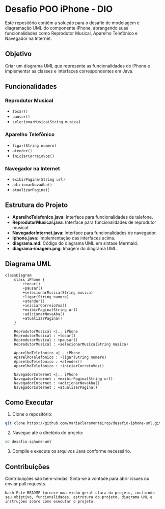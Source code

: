 # Desafio POO iPhone - DIO

Este repositório contém a solução para o desafio de modelagem e diagramação UML do componente iPhone, abrangendo suas funcionalidades como Reprodutor Musical, Aparelho Telefônico e Navegador na Internet.

## Objetivo

Criar um diagrama UML que represente as funcionalidades do iPhone e implementar as classes e interfaces correspondentes em Java.

## Funcionalidades

### Reprodutor Musical
- `tocar()`
- `pausar()`
- `selecionarMusica(String musica)`

### Aparelho Telefônico
- `ligar(String numero)`
- `atender()`
- `iniciarCorreioVoz()`

### Navegador na Internet
- `exibirPagina(String url)`
- `adicionarNovaAba()`
- `atualizarPagina()`

## Estrutura do Projeto

- **AparelhoTelefonico.java**: Interface para funcionalidades de telefone.
- **ReprodutorMusical.java**: Interface para funcionalidades de reprodutor musical.
- **NavegadorInternet.java**: Interface para funcionalidades de navegador.
- **Iphone.java**: Implementação das interfaces acima.
- **diagrama.md**: Código do diagrama UML em sintaxe Mermaid.
- **diagrama-imagem.png**: Imagem do diagrama UML.

## Diagrama UML

```mermaid
classDiagram
    class iPhone {
        +tocar()
        +pausar()
        +selecionarMusica(String musica)
        +ligar(String numero)
        +atender()
        +iniciarCorreioVoz()
        +exibirPagina(String url)
        +adicionarNovaAba()
        +atualizarPagina()
    }

    ReprodutorMusical <|.. iPhone
    ReprodutorMusical : +tocar()
    ReprodutorMusical : +pausar()
    ReprodutorMusical : +selecionarMusica(String musica)

    AparelhoTelefonico <|.. iPhone
    AparelhoTelefonico : +ligar(String numero)
    AparelhoTelefonico : +atender()
    AparelhoTelefonico : +iniciarCorreioVoz()

    NavegadorInternet <|.. iPhone
    NavegadorInternet : +exibirPagina(String url)
    NavegadorInternet : +adicionarNovaAba()
    NavegadorInternet : +atualizarPagina()
```

## Como Executar
1. Clone o repositório:
```bash
git clone https://github.com/mariaclaramonteirop/desafio-iphone-uml.git
```
2. Navegue até o diretório do projeto:
```bash
cd desafio-iphone-uml
```
3. Compile e execute os arquivos Java conforme necessário.

## Contribuições
Contribuições são bem-vindas! Sinta-se à vontade para abrir issues ou enviar pull requests.

```bash Este README fornece uma visão geral clara do projeto, incluindo seu objetivo, funcionalidades, estrutura do projeto, diagrama UML e instruções sobre como executar o projeto.```
